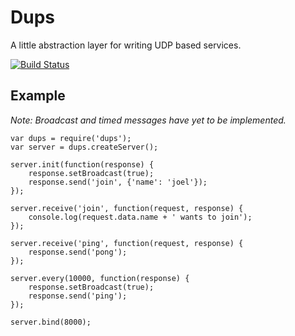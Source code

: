 Dups
====

A little abstraction layer for writing UDP based services.

[![Build Status](https://travis-ci.org/joelcox/dups.png?branch=develop)](https://travis-ci.org/joelcox/dups)

Example
-------

*Note: Broadcast and timed messages have yet to be implemented.*
    
    var dups = require('dups');
    var server = dups.createServer();
    
    server.init(function(response) {
        response.setBroadcast(true);
        response.send('join', {'name': 'joel'});
    });
    
    server.receive('join', function(request, response) {
        console.log(request.data.name + ' wants to join');
    });
    
    server.receive('ping', function(request, response) {
        response.send('pong');
    });
    
    server.every(10000, function(response) {
        response.setBroadcast(true);
        response.send('ping');
    });
    
    server.bind(8000);